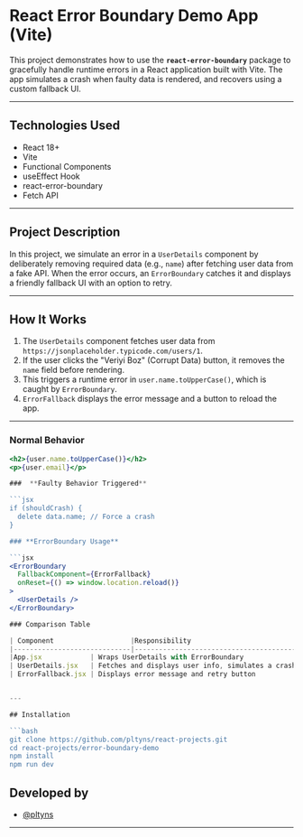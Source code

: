 # React Error Boundary Demo App (Vite)

This project demonstrates how to use the **`react-error-boundary`** package to gracefully handle runtime errors in a React application built with Vite. The app simulates a crash when faulty data is rendered, and recovers using a custom fallback UI.

---

## Technologies Used

- React 18+
- Vite
- Functional Components
- useEffect Hook
- react-error-boundary
- Fetch API

---

## Project Description

In this project, we simulate an error in a `UserDetails` component by deliberately removing required data (e.g., `name`) after fetching user data from a fake API. When the error occurs, an `ErrorBoundary` catches it and displays a friendly fallback UI with an option to retry.

---

## How It Works

1. The `UserDetails` component fetches user data from `https://jsonplaceholder.typicode.com/users/1`.
2. If the user clicks the "Veriyi Boz" (Corrupt Data) button, it removes the `name` field before rendering.
3. This triggers a runtime error in `user.name.toUpperCase()`, which is caught by `ErrorBoundary`.
4. `ErrorFallback` displays the error message and a button to reload the app.

---

### Normal Behavior

```jsx
<h2>{user.name.toUpperCase()}</h2>
<p>{user.email}</p>

###  **Faulty Behavior Triggered**

```jsx
if (shouldCrash) {
  delete data.name; // Force a crash
}

### **ErrorBoundary Usage**

```jsx
<ErrorBoundary
  FallbackComponent={ErrorFallback}
  onReset={() => window.location.reload()}
>
  <UserDetails />
</ErrorBoundary>

### Comparison Table

| Component                   |Responsibility                           | 
|-----------------------------|-----------------------------------------|
|App.jsx            | Wraps UserDetails with ErrorBoundary              | 
| UserDetails.jsx   | Fetches and displays user info, simulates a crash | 
| ErrorFallback.jsx | Displays error message and retry button           | 


---

## Installation

```bash
git clone https://github.com/pltyns/react-projects.git
cd react-projects/error-boundary-demo
npm install
npm run dev

```

## Developed by

- [@pltyns](https://github.com/pltyns)

---
